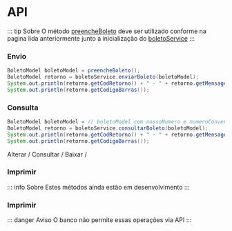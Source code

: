 # API

::: tip Sobre
O método [preencheBoleto](/boletos/banco-do-brasil/preenchimento) deve ser utilizado conforme 
na pagina lida anteriormente junto a inicialização do [boletoService](/boletos/banco-do-brasil/configuracoes)
:::

### Envio
```java
BoletoModel boletoModel = preencheBoleto();
BoletoModel retorno = boletoService.enviarBoleto(boletoModel);
System.out.println(retorno.getCodRetorno() + " - " + retorno.getMensagemRetorno());
System.out.println(retorno.getCodigoBarras());
```

### Consulta
```java
BoletoModel boletoModel = // boletoModel com nossoNumero e numeroConvenio preenchidos
BoletoModel retorno = boletoService.consultarBoleto(boletoModel);
System.out.println(retorno.getCodRetorno() + " - " + retorno.getMensagemRetorno());
System.out.println(retorno.getCodigoBarras());
```

Alterar / Consultar / Baixar /
### Imprimir
::: info Sobre
Estes métodos ainda estão em desenvolvimento
:::

### Imprimir
::: danger Aviso
O banco não permite essas operações via API
:::